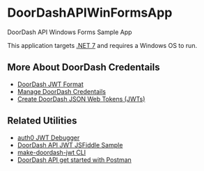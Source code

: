 # DoorDashAPIWinFormsApp
DoorDash API Windows Forms Sample App

This application targets [.NET 7](https://dotnet.microsoft.com/en-us/download/dotnet/7.0) and requires a Windows OS to run. 

## More About DoorDash Credentails
- [DoorDash JWT Format](https://developer.doordash.com/en-US/docs/drive/reference/JWTs/)
- [Manage DoorDash Credentails](https://developer.doordash.com/en-US/docs/drive/how_to/manage_credentials/)
- [Create DoorDash JSON Web Tokens (JWTs)](https://developer.doordash.com/en-US/docs/drive/how_to/JWTs)

## Related Utilities</h2>
- [auth0 JWT Debugger](https://jwt.io/)
- [DoorDash API JWT JSFiddle Sample](https://jsfiddle.net/joshAtDoorDash/yha049fn/)
- [make-doordash-jwt CLI](https://github.com/infin8x/make-doordash-jwt)
- [DoorDash API get started with Postman](https://developer.doordash.com/en-US/docs/drive/tutorials/get_started_postman/)
